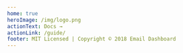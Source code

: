 ```yaml
---
home: true
heroImage: /img/logo.png
actionText: Docs →
actionLink: /guide/
footer: MIT Licensed | Copyright © 2018 Email Dashboard
---
```

